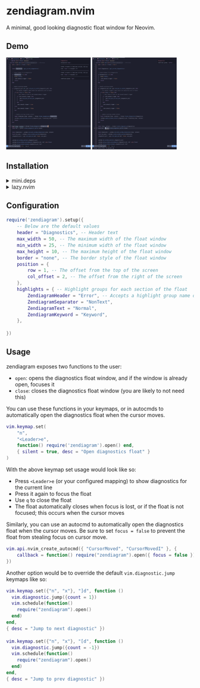 # zendiagram.nvim

A minimal, good looking diagnostic float window for Neovim.

## Demo

<img src="https://github.com/caliguIa/zendiagram.nvim/blob/main/assets/demo_multi.png?raw=true" style="width: 45%"/> <img src="https://github.com/caliguIa/zendiagram.nvim/blob/main/assets/demo_single.png?raw=true" style="width: 45%"/>

## Installation

<details>
  <summary>mini.deps</summary>

Using [mini.deps](https://github.com/echasnovski/mini.nvim/blob/main/readmes/mini-deps.md):

```lua
add("caliguIa/zendiagram.nvim")
require('zendiagram').setup()
```

</details>

<details>
  <summary>lazy.nvim</summary>

Using [lazy.nvim](https://github.com/folke/lazy.nvim):

```lua
return {
    "caliguIa/zendiagram.nvim",
    opts = {},
}
```

</details>

## Configuration

```lua
require('zendiagram').setup({
    -- Below are the default values
    header = "Diagnostics", -- Header text
    max_width = 50, -- The maximum width of the float window
    min_width = 25, -- The minimum width of the float window
    max_height = 10, -- The maximum height of the float window
    border = "none", -- The border style of the float window
    position = {
        row = 1, -- The offset from the top of the screen
        col_offset = 2, -- The offset from the right of the screen
    },
    highlights = { -- Highlight groups for each section of the float
        ZendiagramHeader = "Error", -- Accepts a highlight group name or a table of highlight group opts
        ZendiagramSeparator = "NonText",
        ZendiagramText = "Normal",
        ZendiagramKeyword = "Keyword",
    },

})
```

## Usage

zendiagram exposes two functions to the user:

- `open`: opens the diagnostics float window, and if the window is already open, focuses it
- `close`: closes the diagnostics float window (you are likely to not need this)

You can use these functions in your keymaps, or in autocmds to automatically open the diagnostics float when the cursor moves.

```lua
vim.keymap.set(
    "n",
    "<Leader>e",
    function() require('zendiagram').open() end,
    { silent = true, desc = "Open diagnostics float" }
)
```

With the above keymap set usage would look like so:

- Press `<Leader>e` (or your configured mapping) to show diagnostics for the current line
- Press it again to focus the float
- Use `q` to close the float
- The float automatically closes when focus is lost, or if the float is not focused; this occurs when the cursor moves

Similarly, you can use an autocmd to automatically open the diagnostics float when the cursor moves.
Be sure to set `focus = false` to prevent the float from stealing focus on cursor move.

```lua
vim.api.nvim_create_autocmd({ "CursorMoved", "CursorMovedI" }, {
    callback = function() require("zendiagram").open({ focus = false }) end,
})
```

Another option would be to override the default `vim.diagnostic.jump` keymaps like so:

```lua
vim.keymap.set({"n", "x"}, "]d", function ()
  vim.diagnostic.jump({count = 1})
  vim.schedule(function()
    require("zendiagram").open()
  end)
end,
{ desc = "Jump to next diagnostic" })

vim.keymap.set({"n", "x"}, "[d", function ()
  vim.diagnostic.jump({count = -1})
  vim.schedule(function()
    require("zendiagram").open()
  end)
end,
{ desc = "Jump to prev diagnostic" })
```
